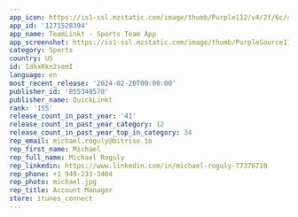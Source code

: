 ```yaml
---
app_icon: https://is1-ssl.mzstatic.com/image/thumb/Purple112/v4/2f/6c/4b/2f6c4bea-2916-83d9-1a49-1f2efd59df7c/AppIcon-0-0-1x_U007emarketing-0-5-0-0-85-220.png/1024x1024bb.png
app_id: '1271528394'
app_name: TeamLinkt - Sports Team App
app_screenshot: https://is1-ssl.mzstatic.com/image/thumb/PurpleSource114/v4/62/e0/25/62e025bf-44e8-1005-7b51-ed2f3a7cdb3d/b2f39489-15d1-47b0-9798-6faa1a4e732a_1-Intro_U00286.5_Jay_U0029.jpg/1242x2688bb.png
category: Sports
country: US
id: IdhxRkn2semI
language: en
most_recent_release: '2024-02-20T00:00:00'
publisher_id: '855348570'
publisher_name: QuickLinkt
rank: '155'
release_count_in_past_year: '41'
release_count_in_past_year_category: 12
release_count_in_past_year_top_in_category: 34
rep_email: michael.roguly@bitrise.io
rep_first_name: Michael
rep_full_name: Michael Roguly
rep_linkedin: https://www.linkedin.com/in/michael-roguly-77376710
rep_phone: +1 949-233-3404
rep_photo: michael.jpg
rep_title: Account Manager
store: itunes_connect
---
```

